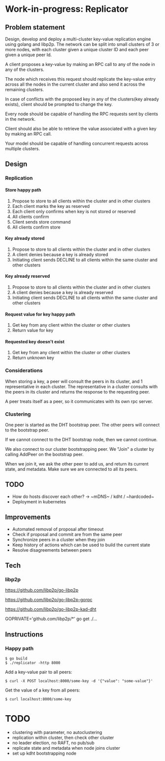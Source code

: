 # Work-in-progress: Replicator

## Problem statement

Design, develop and deploy a multi-cluster key-value replication engine using golang and libp2p. The network can be split into small clusters of 3 or more nodes, with each cluster given a unique cluster ID and each peer given a unique peer Id.

A client proposes a key-value by making an RPC call to any of the node in any of the clusters.

The node which receives this request should replicate the key-value entry across all the nodes in the current cluster and also send it across the remaining clusters.

In case of conflicts with the proposed key in any of the clusters(key already exists), client should be prompted to change the key.

Every node should be capable of handling the RPC requests sent by clients in the network.

Client should also be able to retrieve the value associated with a given key by making an RPC call.

Your model should be capable of handling concurrent requests across multiple clusters.

## Design

### Replication

#### Store happy path

1. Propose to store to all clients within the cluster and in other clusters
2. Each client marks the key as reserved
3. Each client only confirms when key is not stored or reserved
4. All clients confirm
5. Client sends store command
6. All clients confirm store

#### Key already stored

1. Propose to store to all clients within the cluster and in other clusters
2. A client denies because a key is already stored
3. Initiating client sends DECLINE to all clients within the same cluster and other clusters

#### Key already reserved

1. Propose to store to all clients within the cluster and in other clusters
2. A client denies because a key is already reserved
3. Initiating client sends DECLINE to all clients within the same cluster and other clusters

#### Request value for key happy path

1. Get key from any client within the cluster or other clusters
2. Return value for key

#### Requested key doesn't exist

1. Get key from any client within the cluster or other clusters
2. Return unknown key

### Considerations

When storing a key, a peer will consult the peers in its cluster, and 1 representative in each cluster.
The representative in a cluster consults with the peers in its cluster and returns the response to the requesting peer. 

A peer treats itself as a peer, so it communicates with its own rpc server.

### Clustering

One peer is started as the DHT bootstrap peer. The other peers will connect to the bootstrap peer.

If we cannot connect to the DHT bootstrap node, then we cannot continue.

We also connect to our cluster bootstrapping peer. We "Join" a cluster by calling AddPeer on the bootstrap peer.

When we join it, we ask the other peer to add us, and return its current state, and metadata. Make sure we are connected to all its peers.

## TODO

- How do hosts discover each other? -> ~mDNS~ / kdht / ~hardcoded~
- Deployment in kubernetes

## Improvements

- Automated removal of proposal after timeout
- Check if proposal and commit are from the same peer
- Synchronize peers in a cluster when they join
- Keep history of actions which can be used to build the current state
- Resolve disagreements between peers

## Tech

### libp2p

https://github.com/libp2p/go-libp2p

https://github.com/libp2p/go-libp2p-gorpc

https://github.com/libp2p/go-libp2p-kad-dht

GOPRIVATE='github.com/libp2p/*' go get ./...

## Instructions

### Happy path

```shell script
$ go build
$ ./replicator -http 8000
```

Add a key-value pair to all peers:

```shell script
$ curl -X POST localhost:8000/some-key -d '{"value": "some-value"}'
```

Get the value of a key from all peers:

```shell script
$ curl localhost:8000/some-key
```

# TODO

- clustering with parameter, no autoclustering
- replication within cluster, then check other cluster
- no leader election, no RAFT, no pub/sub
- replicate state and metadata when node joins cluster
- set up kdht bootstrapping node